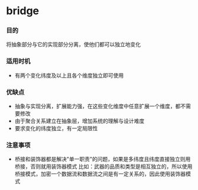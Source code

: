 # bridge
### 目的
将抽象部分与它的实现部分分离，使他们都可以独立地变化

### 适用时机
- 有两个变化纬度及以上且各个维度独立即可使用

### 优缺点
- 抽象与实现分离，扩展能力强，在这些变化维度中任意扩展一个维度，都不需要修改
- 由于聚合关系建立在抽象层，增加系统的理解与设计难度
- 要求变化的纬度独立，有一定局限性
### 注意事项
- 桥接和装饰器都是解决"单一职责"的问题，如果是多纬度且纬度直接独立则用桥接，否则就用装饰器模式
比如：武器的品质和类型是相互独立的，所以使用桥接模式，加密一个数据流和数据流之间是有一定关系的，因此使用装饰器模式
